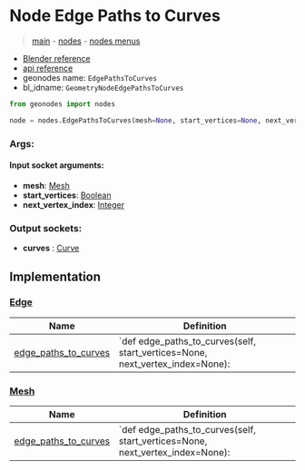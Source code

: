 # Node Edge Paths to Curves

> [main](../structure.md) - [nodes](nodes.md) - [nodes menus](nodes_menus.md)

- [Blender reference](https://docs.blender.org/manual/en/latest/modeling/geometry_nodes/mesh/edge_paths_to_curves.html)
- [api reference](https://docs.blender.org/api/current/bpy.types.GeometryNodeEdgePathsToCurves.html)
- geonodes name: `EdgePathsToCurves`
- bl_idname: `GeometryNodeEdgePathsToCurves`

```python
from geonodes import nodes

node = nodes.EdgePathsToCurves(mesh=None, start_vertices=None, next_vertex_index=None)
```

### Args:

#### Input socket arguments:

- **mesh**: [Mesh](Mesh.md)
- **start_vertices**: [Boolean](Boolean.md)
- **next_vertex_index**: [Integer](Integer.md)

### Output sockets:

- **curves** : [Curve](Curve.md)

## Implementation

### [Edge](Edge.md)

| Name | Definition |
|------|------------|
 | [edge_paths_to_curves](Edge.md#edge_paths_to_curves) | `def edge_paths_to_curves(self, start_vertices=None, next_vertex_index=None): |

### [Mesh](Mesh.md)

| Name | Definition |
|------|------------|
 | [edge_paths_to_curves](Mesh.md#edge_paths_to_curves) | `def edge_paths_to_curves(self, start_vertices=None, next_vertex_index=None): |

